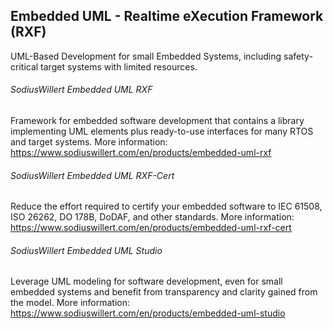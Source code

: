 ## Embedded UML - Realtime eXecution Framework (RXF)
UML-Based Development for small Embedded Systems, including safety-critical target systems with limited resources. 

###### SodiusWillert Embedded UML RXF
Framework for embedded software development that contains a library implementing UML elements plus ready-to-use interfaces for many RTOS and target systems. More information: https://www.sodiuswillert.com/en/products/embedded-uml-rxf

###### SodiusWillert Embedded UML RXF-Cert
Reduce the effort required to certify your embedded software to IEC 61508, ISO 26262, DO 178B, DoDAF, and other standards. More information: https://www.sodiuswillert.com/en/products/embedded-uml-rxf-cert

###### SodiusWillert Embedded UML Studio
Leverage UML modeling for software development, even for small embedded systems and benefit from transparency and clarity gained from the model. More information: https://www.sodiuswillert.com/en/products/embedded-uml-studio
